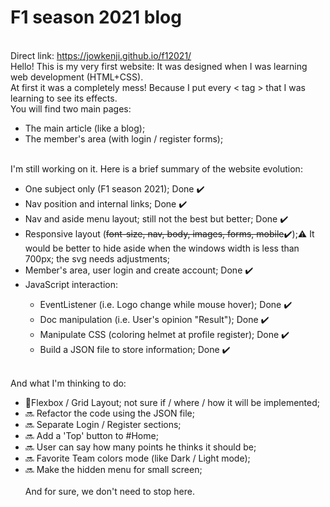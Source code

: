 # F1 season 2021 blog
<br>Direct link: https://jowkenji.github.io/f12021/
<br>Hello! This is my very first website: It was designed when I was learning web development (HTML+CSS).
<br>At first it was a completely mess! Because I put every < tag > that I was learning to see its effects.
<br>You will find two main pages:
<ul>
  <li>The main article (like a blog);</li>
  <li>The member's area (with login / register forms);</li>
 </ul>
<br>I'm still working on it. Here is a brief summary of the website evolution: 
<ul>
  <li> One subject only (F1 season 2021); Done ✔️</li>
  <li> Nav position and internal links; Done ✔️</li>
  <li> Nav and aside menu layout; still not the best but better; Done ✔️</li>
  <li> Responsive layout (<strike>font-size, nav, body, images, forms, mobile</strike>✔️);⚠️ It would be better to hide aside when the windows width is less than 700px; the svg needs adjustments;</li>
  <li> Member's area, user login and create account; Done ✔️</li>
  <li> JavaScript interaction:</li>
  <ul>
    <li> EventListener (i.e. Logo change while mouse hover); Done ✔️ </li>
    <li> Doc manipulation (i.e. User's opinion "Result"); Done ✔️ </li>
    <li> Manipulate CSS (coloring helmet at profile register); Done ✔️</li>
    <li> Build a JSON file to store information; Done ✔️ </li>
  </ul>
</ul>   
<br>And what I'm thinking to do:
<ul>
  <li> 💭Flexbox / Grid Layout; not sure if / where / how it will be implemented;</li>
  <li> 🔜 Refactor the code using the JSON file; </li>
  <li> 🔜 Separate Login / Register sections; </li>
  <li> 🔜 Add a 'Top' button to #Home; </li>
  <li> 🔜 User can say how many points he thinks it should be;</li>
  <li> 🔜 Favorite Team colors mode (like Dark / Light mode);</li>
  <li> 🔜 Make the hidden menu for small screen;</li>
<br> And for sure, we don't need to stop here.<br>
